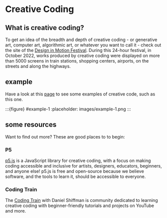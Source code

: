 # Creative Coding

## What is creative coding?

To get an idea of the breadth and depth of creative coding - or generative art, computer art, algorithmic art, or whatever you want to call it - check out the site of the [Design in Motion Festival](https://demofestival.com/). During this 24-hour festival, in October 2022, works produced by creative coding were displayed on more than 5000 screens in train stations, shopping centers, airports, on the streets and along the highways.

## example

Have a look at this [page](examples.ipynb) to see some examples of creative code, such as this one.

:::{figure} #example-1
:placeholder: images/example-1.png
:::

<!-- I first had also this -->
<!-- :name: example-1-Turtle -->
<!-- but that resulted in TWO pictures being displayed -->

<!-- maak hiervan een noot -->

## some resources

Want to find out more? These are good places to to begin:

### P5

[p5.js](https://p5js.org/) is a JavaScript library for creative coding, with a focus on making coding accessible and inclusive for artists, designers, educators, beginners, and anyone else! p5.js is free and open-source because we believe software, and the tools to learn it, should be accessible to everyone.

### Coding Train

The [Coding Train](https://thecodingtrain.com/) with Daniel Shiffman is community dedicated to learning creative coding with beginner-friendly tutorials and projects on YouTube and more.
